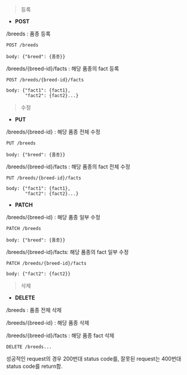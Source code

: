 
> 등록

- **POST**

/breeds : 품종 등록

```
POST /breeds

body: {"breed": {품종}}
```

/breeds/{breed-id}/facts : 해당 품종의 fact 등록

```
POST /breeds/{breed-id}/facts

body: {"fact1": {fact1},
       "fact2": {fact2}...}
```


> 수정

- **PUT**

/breeds/{breed-id} : 해당 품종 전체 수정
```
PUT /breeds

body: {"breed": {품종}}
```

/breeds/{breed-id}/facts : 해당 품종의 fact 전체 수정
```
PUT /breeds/{breed-id}/facts

body: {"fact1": {fact1},
       "fact2": {fact2}...}
```

- **PATCH**

/breeds/{breed-id} : 해당 품종 일부 수정
```
PATCH /breeds

body: {"breed": {품종}}
```
/breeds/{breed-id}/facts: 해당 품종의 fact 일부 수정
```
PATCH /breeds/{breed-id}/facts

body: {"fact2": {fact2}}
```

>삭제

- **DELETE**

/breeds : 품종 전체 삭제

/breeds/{breed-id} : 해당 품종 삭제

/breeds/{breed-id}/facts : 해당 품종 fact 삭제

```
DELETE /breeds...
```



성공적인 request의 경우 200번대 status code를, 잘못된 request는 400번대 status code를 return함.

